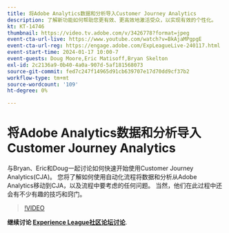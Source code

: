 ```yaml
---
title: 将Adobe Analytics数据和分析导入Customer Journey Analytics
description: 了解新功能如何帮助您更有效、更高效地激活受众，以实现有效的个性化。
kt: KT-14746
thumbnail: https://video.tv.adobe.com/v/3426778?format=jpeg
event-cta-url-live: https://www.youtube.com/watch?v=BkAjaMPgpgE
event-cta-url-reg: https://engage.adobe.com/ExpLeagueLive-240117.html
event-start-time: 2024-01-17 10:00-7
event-guests: Doug Moore,Eric Matisoff,Bryan Skelton
exl-id: 2c2136a9-0b40-4a0a-907d-5af181568073
source-git-commit: fed7c247f14965d91cb639707e17d70dd9cf37b2
workflow-type: tm+mt
source-wordcount: '109'
ht-degree: 0%

---
```


# 将Adobe Analytics数据和分析导入Customer Journey Analytics

与Bryan、Eric和Doug一起讨论如何快速开始使用Customer Journey Analytics(CJA)。 您将了解如何使用自动化流程将数据和分析从Adobe Analytics移动到CJA，以及流程中要考虑的任何问题。 当然，他们在此过程中还会有不少有趣的技巧和窍门。

>[!VIDEO](https://video.tv.adobe.com/v/3426778/?quality=12&learn=on)

**继续讨论 [Experience League社区论坛讨论](https://experienceleaguecommunities.adobe.com/t5/adobe-analytics-discussions/experience-league-live-post-session-discussion-bringing-your/m-p/646093#M3582)**.

